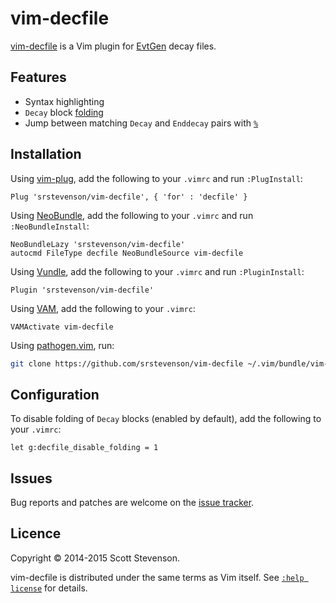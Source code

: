 vim-decfile
===========

[vim-decfile] is a Vim plugin for [EvtGen] decay files.

Features
--------

* Syntax highlighting
* `Decay` block [folding]
* Jump between matching `Decay` and `Enddecay` pairs with [`%`][percent]

Installation
------------

Using [vim-plug], add the following to your `.vimrc` and run `:PlugInstall`:

```vim
Plug 'srstevenson/vim-decfile', { 'for' : 'decfile' }
```

Using [NeoBundle], add the following to your `.vimrc` and run
`:NeoBundleInstall`:

```vim
NeoBundleLazy 'srstevenson/vim-decfile'
autocmd FileType decfile NeoBundleSource vim-decfile
```

Using [Vundle], add the following to your `.vimrc` and run `:PluginInstall`:

```vim
Plugin 'srstevenson/vim-decfile'
```

Using [VAM], add the following to your `.vimrc`:

```vim
VAMActivate vim-decfile
```

Using [pathogen.vim], run:

```sh
git clone https://github.com/srstevenson/vim-decfile ~/.vim/bundle/vim-decfile
```

Configuration
-------------

To disable folding of `Decay` blocks (enabled by default), add the following to
your `.vimrc`:

```vim
let g:decfile_disable_folding = 1
```

Issues
------

Bug reports and patches are welcome on the [issue tracker].

Licence
-------

Copyright © 2014-2015 Scott Stevenson.

vim-decfile is distributed under the same terms as Vim itself.  See [`:help
license`][licence] for details.

[EvtGen]: http://evtgen.warwick.ac.uk
[folding]: http://vimdoc.sourceforge.net/htmldoc/fold.html#folding
[issue tracker]: https://github.com/srstevenson/vim-decfile/issues
[licence]: http://vimdoc.sourceforge.net/htmldoc/uganda.html#license
[NeoBundle]: https://github.com/Shougo/neobundle.vim
[pathogen.vim]: https://github.com/tpope/vim-pathogen
[percent]: http://vimdoc.sourceforge.net/htmldoc/motion.html#%
[VAM]: https://github.com/MarcWeber/vim-addon-manager
[vim-decfile]: https://github.com/srstevenson/vim-decfile
[vim-plug]: https://github.com/junegunn/vim-plug
[Vundle]: https://github.com/gmarik/Vundle.vim
